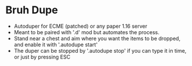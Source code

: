 # Bruh Dupe

- Autoduper for ECME (patched) or any paper 1.16 server
- Meant to be paired with '.d' mod but automates the process.
- Stand near a chest and aim where you want the items to be dropped, and enable it with '.autodupe start'
- The duper can be stopped by '.autodupe stop' if you can type it in time, or just by pressing ESC
